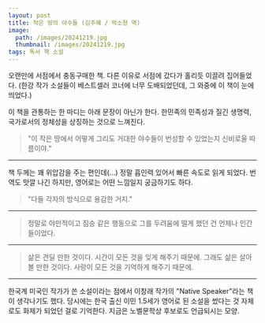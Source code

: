 ```yaml
---
layout: post
title: 작은 땅의 야수들 (김주혜 / 박소현 역)
image:
  path: /images/20241219.jpg
  thumbnail: /images/20241219.jpg
tags: 독서 책 소설
---
```


오랜만에 서점에서 충동구매한 책. 다른 이유로 서점에 갔다가 홀리듯 이끌려 집어들었다. (한강 작가 소설들이 베스트셀러 코너에 너무 도배되었던데, 그 와중에 이 책이 눈에 띄었다.)

이 책을 관통하는 한 마디는 아래 문장이 아닌가 한다. 한민족의 민족성과 질긴 생명력, 국가로서의 정체성을 상징하는 것으로 느껴진다.

> "이 작은 땅에서 어떻게 그리도 거대한 야수들이 번성할 수 있었는지 신비로울 따름이야."
<hr />

책 두께는 꽤 위압감을 주는 편인데(...) 정말 흡인력 있어서 빠른 속도로 읽게 되었다. 번역도 맛깔 나긴 하지만, 영어로는 어떤 느낌일지 궁금하기도 하다.

> "다들 각자의 방식으로 용감한 거지."
<hr />

> 정말로 야만적이고 짐승 같은 행동으로 그를 두려움에 떨게 했던 건 언제나 인간들이었다.
<hr />

> 삶은 견딜 만한 것이다. 시간이 모든 것을 잊게 해주기 때문에. 그래도 삶은 살아볼 만한 것이다. 사랑이 모든 것을 기억하게 해주기 때문에. 
<hr />

한국계 미국인 작가가 쓴 소설이라는 점에서 이창래 작가의 "Native Speaker"라는 책이 생각나기도 했다. 당시에는 한국 출신 이민 1.5세가 영어로 된 소설을 썼다는 것 자체로도 화제가 되었던 걸로 기억한다. 지금은 노벨문학상 후보로도 언급되시는 모양.
